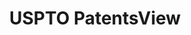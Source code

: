 ---
layout: default
bigquery: https://console.cloud.google.com/bigquery?p=patents-public-data&d=patentsview&page=dataset
citation: Attribution should be given to PatentsView for use, distribution, or derivative
  works.
code: https://github.com/CSSIP-AIR/PatentsView-Code-Snippets/
contributors: USPTO
cost: None
description: 'PatentsView includes US patent data including raw data (summaries, applications,
  pregrant applications), disambugations of inventors and assignees, and inventor
  gender estimates.  Also foreign priority data, # of figures and sheets, and government
  interest statements.'
documentation: https://patentsview.org/query/builder-faqs
last_edit: 04/07/2022, 16:37:09
location: https://patentsview.org/
maintained_by: USPTO
record_creation_timestamp: 12/2/2020 17:20:46
schema_fields:
- exemplary
- level_two
- lapse_of_patent
- symbol_position
- patent_id
- subclass
- text
- country
- rule_47
- longitude
- subgroup
- classification_status
- field_title
- rawlocation_id
- action_date
- num_claims
- disamb_assignee_id_20191231
- name
- rel_id
- _371_date
- organization
- deceased
- type
- location_id
- county
- length
- inventor_id
- male_flag
- variety
- doc_type
- level_one
- designation
- lname
- term_extension
- latitude
- disclaimer_date
- country_transformed
- gi_statement
- kind
- rawinventor_id
- doctype
- disamb_inventor_id_20191231
- latin_name
- disamb_inventor_id_20181127
- group
- disamb_assignee_id_20190312
- group_id
- organization_id
- city
- num_figures
- _102_date
- id
- male
- name_first
- subclass_id
- disamb_assignee_id_20190820
- disamb_inventor_id_20171003
- disamb_inventor_id_20171226
- disamb_inventor_id_20180528
- section
- ipc_version_indicator
- disamb_inventor_id_20200630
- disamb_assignee_id_20200331
- sequence
- subsection_id
- series_code
- state
- mainclass_id
- withdrawn
- filename
- disamb_inventor_id_20170307
- status
- disamb_assignee_id_20181127
- subcategory_id
- state_fips
- disamb_inventor_id_20190312
- num
- disamb_assignee_id_20200630
- citation_id
- contract_award_number
- county_fips
- fname
- disamb_assignee_id_20191008
- field_id
- attribution_status
- number
- sector_title
- dependent
- num_sheets
- relkind
- disamb_inventor_id_20170808
- disamb_inventor_id_20200929
- disamb_inventor_id_20201229
- assignee_id
- applicant_type
- classification_level
- disamb_inventor_id_20200331
- category
- level_three
- lawyer_id
- abstract
- rawassignee_id
- name_last
- uuid
- title
- date
- f102_date
- classification_value
- disamb_inventor_id_20191008
- term_grant
- section_id
- application_id
- publication_number
- term_disclaimer
- main_group
- disamb_assignee_id_20200929
- disamb_inventor_id_20190820
- reldocno
- subgroup_id
- f371_date
- ipc_class
- latlong
- classification_data_source
- role
- category_id
shortname: patentsview
tags:
- disambiguation
- United States
- gender
terms_of_use: Creative Commons Attribution 4.0 International License.
timeframe: 1963-1999
title: USPTO PatentsView
uuid: cf1780b1-e265-4e49-8d1d-83b9cfe0fd9a
---